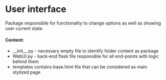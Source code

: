 # User interface

Package responsible for functionality to change options as well as showing user current state.

#### Content:

- \_\_init\_\_.py - necessary empty file to identify folder content as package
- WebUI.py - back-end flask file responsible for all end-points with logic behind them
- templates contains base.html file that can be considered as main stylized page